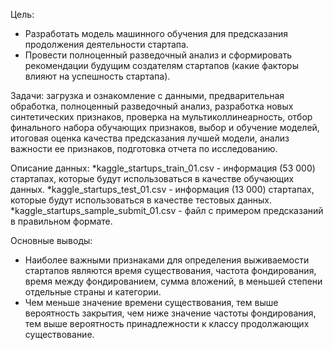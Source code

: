 Цель:
* Разработать модель машинного обучения для предсказания продолжения деятельности стартапа.
* Провести полноценный разведочный анализ и сформировать рекомендации будущим создателям стартапов (какие факторы влияют на успешность стартапа).

Задачи:
загрузка и ознакомление с данными,
предварительная обработка,
полноценный разведочный анализ,
разработка новых синтетических признаков,
проверка на мультиколлинеарность,
отбор финального набора обучающих признаков,
выбор и обучение моделей,
итоговая оценка качества предсказания лучшей модели,
анализ важности ее признаков,
подготовка отчета по исследованию.

Описание данных:
*kaggle_startups_train_01.csv - информация (53 000) стартапах, которые будут использоваться в качестве обучающих данных.
*kaggle_startups_test_01.csv - информация (13 000) стартапах, которые будут использоваться в качестве тестовых данных.
*kaggle_startups_sample_submit_01.csv - файл с примером предсказаний в правильном формате.

Основные выводы:
* Наиболее важными признаками для определения выживаемости стартапов являются время существования, частота фондирования, время между фондированием, сумма вложений, в меньшей степени отдельные страны и категории.
* Чем меньше значение времени существования, тем выше вероятность закрытия, чем ниже значение частоты фондирования, тем выше вероятность принадлежности к классу продолжающих существование.
